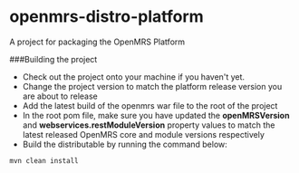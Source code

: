 openmrs-distro-platform
=======================

A project for packaging the OpenMRS Platform

###Building the project
 * Check out the project onto your machine if you haven't yet.
 * Change the project version to match the platform release version you are about to release
 * Add the latest build of the openmrs war file to the root of the project
 * In the root pom file, make sure you have updated the **openMRSVersion** and **webservices.restModuleVersion** property values to match the latest released OpenMRS core and module versions respectively
 * Build the distributable by running the command below: 
 
  ``` 
  mvn clean install
  ```
